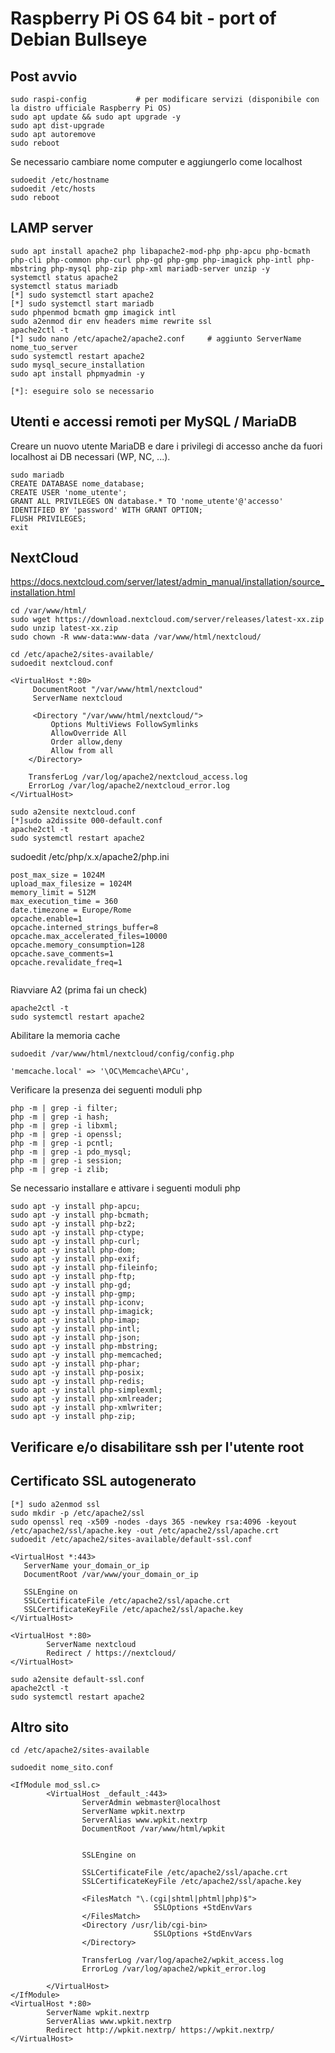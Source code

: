 # Raspberry Pi OS 64 bit - port of Debian Bullseye

## Post avvio

```
sudo raspi-config           # per modificare servizi (disponibile con la distro ufficiale Raspberry Pi OS)
sudo apt update && sudo apt upgrade -y
sudo apt dist-upgrade
sudo apt autoremove
sudo reboot
```

Se necessario cambiare nome computer e aggiungerlo come localhost

```
sudoedit /etc/hostname
sudoedit /etc/hosts
sudo reboot
```

## LAMP server

```
sudo apt install apache2 php libapache2-mod-php php-apcu php-bcmath php-cli php-common php-curl php-gd php-gmp php-imagick php-intl php-mbstring php-mysql php-zip php-xml mariadb-server unzip -y
systemctl status apache2
systemctl status mariadb
[*] sudo systemctl start apache2
[*] sudo systemctl start mariadb
sudo phpenmod bcmath gmp imagick intl
sudo a2enmod dir env headers mime rewrite ssl
apache2ctl -t
[*] sudo nano /etc/apache2/apache2.conf     # aggiunto ServerName nome_tuo_server
sudo systemctl restart apache2
sudo mysql_secure_installation
sudo apt install phpmyadmin -y
```

```[*]: eseguire solo se necessario```

## Utenti e accessi remoti per MySQL / MariaDB
Creare un nuovo utente MariaDB e dare i privilegi di accesso anche da fuori localhost ai DB necessari (WP, NC, ...).

```
sudo mariadb
CREATE DATABASE nome_database;
CREATE USER 'nome_utente';
GRANT ALL PRIVILEGES ON database.* TO 'nome_utente'@'accesso' IDENTIFIED BY 'password' WITH GRANT OPTION;
FLUSH PRIVILEGES;
exit
```

## NextCloud
https://docs.nextcloud.com/server/latest/admin_manual/installation/source_installation.html
```
cd /var/www/html/
sudo wget https://download.nextcloud.com/server/releases/latest-xx.zip
sudo unzip latest-xx.zip
sudo chown -R www-data:www-data /var/www/html/nextcloud/

cd /etc/apache2/sites-available/
sudoedit nextcloud.conf

<VirtualHost *:80>
     DocumentRoot "/var/www/html/nextcloud"
     ServerName nextcloud

     <Directory "/var/www/html/nextcloud/">
         Options MultiViews FollowSymlinks
         AllowOverride All
         Order allow,deny
         Allow from all
    </Directory>

    TransferLog /var/log/apache2/nextcloud_access.log
    ErrorLog /var/log/apache2/nextcloud_error.log
</VirtualHost>

sudo a2ensite nextcloud.conf
[*]sudo a2dissite 000-default.conf
apache2ctl -t
sudo systemctl restart apache2
```

sudoedit /etc/php/x.x/apache2/php.ini

```
post_max_size = 1024M
upload_max_filesize = 1024M
memory_limit = 512M
max_execution_time = 360
date.timezone = Europe/Rome
opcache.enable=1
opcache.interned_strings_buffer=8
opcache.max_accelerated_files=10000
opcache.memory_consumption=128
opcache.save_comments=1
opcache.revalidate_freq=1
 
```

Riavviare A2 (prima fai un check)

```
apache2ctl -t
sudo systemctl restart apache2
```

Abilitare la memoria cache

```
sudoedit /var/www/html/nextcloud/config/config.php

'memcache.local' => '\OC\Memcache\APCu',
```

Verificare la presenza dei seguenti moduli php

```
php -m | grep -i filter;
php -m | grep -i hash;
php -m | grep -i libxml;
php -m | grep -i openssl;
php -m | grep -i pcntl;
php -m | grep -i pdo_mysql;
php -m | grep -i session;
php -m | grep -i zlib;
```

Se necessario installare e attivare i seguenti moduli php

```
sudo apt -y install php-apcu;
sudo apt -y install php-bcmath;
sudo apt -y install php-bz2;
sudo apt -y install php-ctype;
sudo apt -y install php-curl;
sudo apt -y install php-dom;
sudo apt -y install php-exif;
sudo apt -y install php-fileinfo;
sudo apt -y install php-ftp;
sudo apt -y install php-gd;
sudo apt -y install php-gmp;
sudo apt -y install php-iconv;
sudo apt -y install php-imagick;
sudo apt -y install php-imap;
sudo apt -y install php-intl;
sudo apt -y install php-json;
sudo apt -y install php-mbstring;
sudo apt -y install php-memcached;
sudo apt -y install php-phar;
sudo apt -y install php-posix;
sudo apt -y install php-redis;
sudo apt -y install php-simplexml;
sudo apt -y install php-xmlreader;
sudo apt -y install php-xmlwriter;
sudo apt -y install php-zip;
```

## Verificare e/o disabilitare ssh per l'utente root

## Certificato SSL autogenerato
```
[*] sudo a2enmod ssl
sudo mkdir -p /etc/apache2/ssl
sudo openssl req -x509 -nodes -days 365 -newkey rsa:4096 -keyout /etc/apache2/ssl/apache.key -out /etc/apache2/ssl/apache.crt
sudoedit /etc/apache2/sites-available/default-ssl.conf

<VirtualHost *:443>
   ServerName your_domain_or_ip
   DocumentRoot /var/www/your_domain_or_ip

   SSLEngine on
   SSLCertificateFile /etc/apache2/ssl/apache.crt
   SSLCertificateKeyFile /etc/apache2/ssl/apache.key
</VirtualHost>

<VirtualHost *:80>
        ServerName nextcloud
        Redirect / https://nextcloud/
</VirtualHost>

sudo a2ensite default-ssl.conf
apache2ctl -t
sudo systemctl restart apache2
```

## Altro sito
```
cd /etc/apache2/sites-available

sudoedit nome_sito.conf

<IfModule mod_ssl.c>
        <VirtualHost _default_:443>
                ServerAdmin webmaster@localhost
                ServerName wpkit.nextrp
                ServerAlias www.wpkit.nextrp
                DocumentRoot /var/www/html/wpkit


                SSLEngine on

                SSLCertificateFile /etc/apache2/ssl/apache.crt
                SSLCertificateKeyFile /etc/apache2/ssl/apache.key

                <FilesMatch "\.(cgi|shtml|phtml|php)$">
                                SSLOptions +StdEnvVars
                </FilesMatch>
                <Directory /usr/lib/cgi-bin>
                                SSLOptions +StdEnvVars
                </Directory>
                
                TransferLog /var/log/apache2/wpkit_access.log
                ErrorLog /var/log/apache2/wpkit_error.log
                
        </VirtualHost>
</IfModule>
<VirtualHost *:80>
        ServerName wpkit.nextrp
        ServerAlias www.wpkit.nextrp
        Redirect http://wpkit.nextrp/ https://wpkit.nextrp/
</VirtualHost>
```
